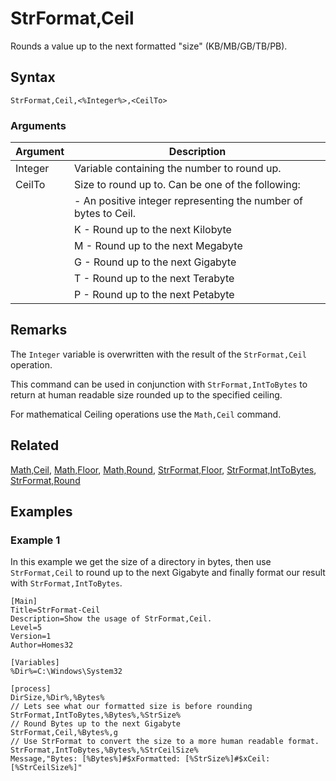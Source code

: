 # StrFormat,Ceil

Rounds a value up to the next formatted "size" (KB/MB/GB/TB/PB).

## Syntax

```pebakery
StrFormat,Ceil,<%Integer%>,<CeilTo>
```

### Arguments

| Argument | Description |
| --- | --- |
| Integer | Variable containing the number to round up. |
| CeilTo | Size to round up to. Can be one of the following: |
|| <Int> - An positive integer representing the number of bytes to Ceil. |
|| K - Round up to the next Kilobyte |
|| M - Round up to the next Megabyte |
|| G - Round up to the next Gigabyte |
|| T - Round up to the next Terabyte |
|| P - Round up to the next Petabyte |

## Remarks

The `Integer` variable is overwritten with the result of the `StrFormat,Ceil` operation.

This command can be used in conjunction with `StrFormat,IntToBytes` to return at human readable size rounded up to the specified ceiling.

For mathematical Ceiling operations use the `Math,Ceil` command.

## Related

[Math,Ceil](../Math/Ceil.md), [Math,Floor](../Math/Floor.md), [Math,Round](../Math/Round.md), [StrFormat,Floor](./Floor.md), [StrFormat,IntToBytes](./IntToBytes.md), [StrFormat,Round](./Round.md)

## Examples

### Example 1

In this example we get the size of a directory in bytes, then use `StrFormat,Ceil` to round up to the next Gigabyte and finally format our result with `StrFormat,IntToBytes`.

```pebakery
[Main]
Title=StrFormat-Ceil
Description=Show the usage of StrFormat,Ceil.
Level=5
Version=1
Author=Homes32

[Variables]
%Dir%=C:\Windows\System32

[process]
DirSize,%Dir%,%Bytes%
// Lets see what our formatted size is before rounding
StrFormat,IntToBytes,%Bytes%,%StrSize%
// Round Bytes up to the next Gigabyte
StrFormat,Ceil,%Bytes%,g
// Use StrFormat to convert the size to a more human readable format.
StrFormat,IntToBytes,%Bytes%,%StrCeilSize%
Message,"Bytes: [%Bytes%]#$xFormatted: [%StrSize%]#$xCeil: [%StrCeilSize%]"
```